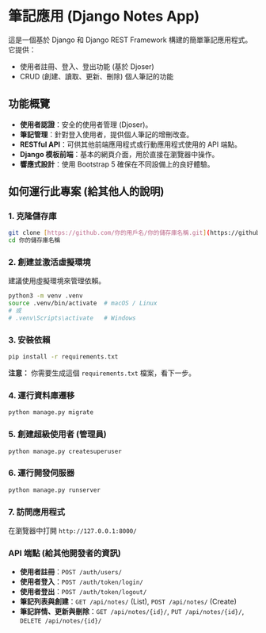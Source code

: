# 筆記應用 (Django Notes App)

這是一個基於 Django 和 Django REST Framework 構建的簡單筆記應用程式。
它提供：
- 使用者註冊、登入、登出功能 (基於 Djoser)
- CRUD (創建、讀取、更新、刪除) 個人筆記的功能

## 功能概覽

- **使用者認證**：安全的使用者管理 (Djoser)。
- **筆記管理**：針對登入使用者，提供個人筆記的增刪改查。
- **RESTful API**：可供其他前端應用程式或行動應用程式使用的 API 端點。
- **Django 模板前端**：基本的網頁介面，用於直接在瀏覽器中操作。
- **響應式設計**：使用 Bootstrap 5 確保在不同設備上的良好體驗。

## 如何運行此專案 (給其他人的說明)

### 1. 克隆儲存庫

```bash
git clone [https://github.com/你的用戶名/你的儲存庫名稱.git](https://github.com/你的用戶名/你的儲存庫名稱.git)
cd 你的儲存庫名稱
````

### 2\. 創建並激活虛擬環境

建議使用虛擬環境來管理依賴。

```bash
python3 -m venv .venv
source .venv/bin/activate  # macOS / Linux
# 或
# .venv\Scripts\activate   # Windows
```

### 3\. 安裝依賴

```bash
pip install -r requirements.txt
```

**注意：** 你需要生成這個 `requirements.txt` 檔案，看下一步。

### 4\. 運行資料庫遷移

```bash
python manage.py migrate
```

### 5\. 創建超級使用者 (管理員)

```bash
python manage.py createsuperuser
```

### 6\. 運行開發伺服器

```bash
python manage.py runserver
```

### 7\. 訪問應用程式

在瀏覽器中打開 `http://127.0.0.1:8000/`

### API 端點 (給其他開發者的資訊)

  - **使用者註冊**：`POST /auth/users/`
  - **使用者登入**：`POST /auth/token/login/`
  - **使用者登出**：`POST /auth/token/logout/`
  - **筆記列表與創建**：`GET /api/notes/` (List), `POST /api/notes/` (Create)
  - **筆記詳情、更新與刪除**：`GET /api/notes/{id}/`, `PUT /api/notes/{id}/`, `DELETE /api/notes/{id}/`
